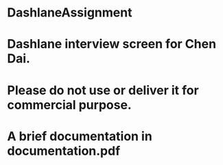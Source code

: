 # DashlaneAssignment
# Dashlane interview screen for Chen Dai.
# Please do not use or deliver it for commercial purpose.
# A brief documentation in documentation.pdf
